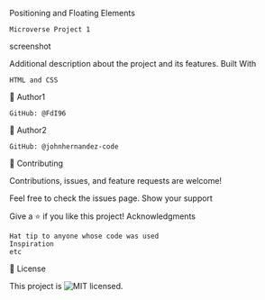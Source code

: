 Positioning and Floating Elements

    Microverse Project 1

screenshot

Additional description about the project and its features.
Built With

    HTML and CSS

👤 Author1

    GitHub: @FdI96

👤 Author2

    GitHub: @johnhernandez-code

🤝 Contributing

Contributions, issues, and feature requests are welcome!

Feel free to check the issues page.
Show your support

Give a ⭐️ if you like this project!
Acknowledgments

    Hat tip to anyone whose code was used
    Inspiration
    etc

📝 License

This project is ![MIT](https://github.com/FdI96/Positioning-and-floating-elements/blob/main/LICENSE) licensed.